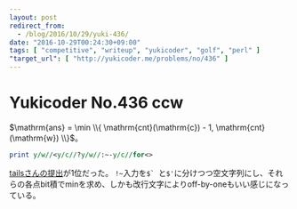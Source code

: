 ```yaml
---
layout: post
redirect_from:
  - /blog/2016/10/29/yuki-436/
date: "2016-10-29T00:24:30+09:00"
tags: [ "competitive", "writeup", "yukicoder", "golf", "perl" ]
"target_url": [ "http://yukicoder.me/problems/no/436" ]
---
```


# Yukicoder No.436 ccw

$\mathrm{ans} = \min \\{ \mathrm{cnt}(\mathrm{c}) - 1, \mathrm{cnt}(\mathrm{w}) \\}$。

``` perl
print y/w//<y/c//?y/w//:~-y/c//for<>
```

[tailsさんの提出](http://yukicoder.me/submissions/126669)が$1$位だった。
`!~`入力を``$` ``と`$'`に分けつつ空文字列にし、それらの各点bit積でminを求め、しかも改行文字によりoff-by-oneもいい感じになっている。
